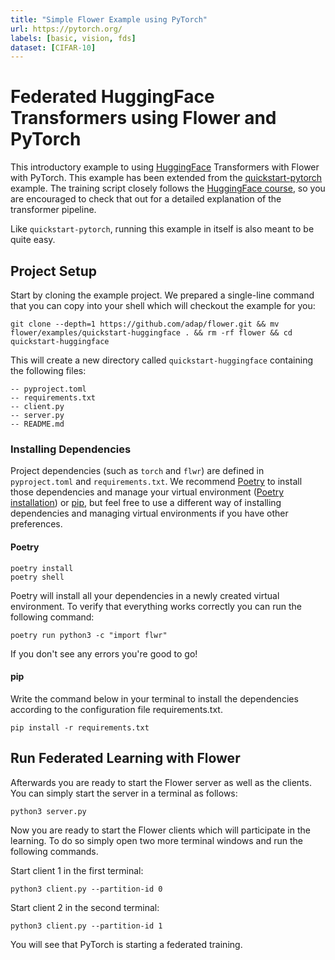 ```yaml
---
title: "Simple Flower Example using PyTorch"
url: https://pytorch.org/
labels: [basic, vision, fds]
dataset: [CIFAR-10]
---
```


# Federated HuggingFace Transformers using Flower and PyTorch

This introductory example to using [HuggingFace](https://huggingface.co) Transformers with Flower with PyTorch. This example has been extended from the [quickstart-pytorch](https://flower.ai/docs/examples/quickstart-pytorch.html) example. The training script closely follows the [HuggingFace course](https://huggingface.co/course/chapter3?fw=pt), so you are encouraged to check that out for a detailed explanation of the transformer pipeline.

Like `quickstart-pytorch`, running this example in itself is also meant to be quite easy.

## Project Setup

Start by cloning the example project. We prepared a single-line command that you can copy into your shell which will checkout the example for you:

```shell
git clone --depth=1 https://github.com/adap/flower.git && mv flower/examples/quickstart-huggingface . && rm -rf flower && cd quickstart-huggingface
```

This will create a new directory called `quickstart-huggingface` containing the following files:

```shell
-- pyproject.toml
-- requirements.txt
-- client.py
-- server.py
-- README.md
```

### Installing Dependencies

Project dependencies (such as `torch` and `flwr`) are defined in `pyproject.toml` and `requirements.txt`. We recommend [Poetry](https://python-poetry.org/docs/) to install those dependencies and manage your virtual environment ([Poetry installation](https://python-poetry.org/docs/#installation)) or [pip](https://pip.pypa.io/en/latest/development/), but feel free to use a different way of installing dependencies and managing virtual environments if you have other preferences.

#### Poetry

```shell
poetry install
poetry shell
```

Poetry will install all your dependencies in a newly created virtual environment. To verify that everything works correctly you can run the following command:

```shell
poetry run python3 -c "import flwr"
```

If you don't see any errors you're good to go!

#### pip

Write the command below in your terminal to install the dependencies according to the configuration file requirements.txt.

```shell
pip install -r requirements.txt
```

## Run Federated Learning with Flower

Afterwards you are ready to start the Flower server as well as the clients. You can simply start the server in a terminal as follows:

```shell
python3 server.py
```

Now you are ready to start the Flower clients which will participate in the learning. To do so simply open two more terminal windows and run the following commands.

Start client 1 in the first terminal:

```shell
python3 client.py --partition-id 0
```

Start client 2 in the second terminal:

```shell
python3 client.py --partition-id 1
```

You will see that PyTorch is starting a federated training.
